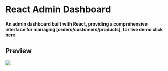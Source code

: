 # React Admin Dashboard

#### An admin dashboard built with React, providing a comprehensive interface for managing [orders/customers/products], for live demo click <a href="https://react-admindashboard123.netlify.app/">here</a>.


## Preview
![](https://github.com/benAzouzYassin/React-Admin-Dashboard/blob/main/preview.gif)
